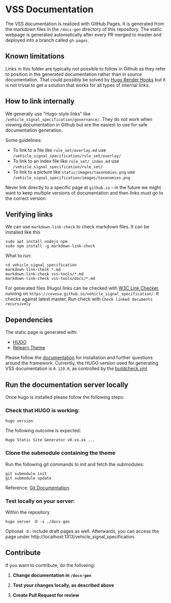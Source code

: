 # VSS Documentation

The VSS documentation is realized with GitHub Pages. It is generated from
the markdown files in the ```/docs-gen``` directory of this repository.
The static webpage is generated automatically after every PR merged to master
and deployed into a branch called `gh-pages`.

## Known limitations

Links in this folder are typically not possible to follow in Github as they refer to position in the generated documentation
rather than in source documentation. That could possibly be solved by [Hugo Render Hooks](https://gohugo.io/templates/render-hooks/)
but it is not trivial to get a solution that works for all types of internal links.

## How to link internally

We generally use "Hugo-style links" like `/vehicle_signal_specification/governance/`.
They do not work when viewing documentation in Github but are the easiest to use for safe documentation generation.

Some guidelines:

* To link to a file like `rule_set/overlay.md` use `/vehicle_signal_specification/rule_set/overlay/`
* To link to an index file like `rule_set/_index.md` use `/vehicle_signal_specification/rule_set/`
* To link to a picture like `static/images/taxonomies.png` use `/vehicle_signal_specification/images/taxonomies.png`

Never link directly to a specific page at `github.io` - in the future we might want to keep multiple versions of
documentation and then links must go to the correct version.

## Verifying links

We can use `markdown-link-check` to check markdown files. It can be installed like this

```
sudo apt install nodejs npm
sudo npm install -g markdown-link-check
```

What to run:
```
cd vehicle_signal_specification
markdown-link-check *.md
markdown-link-check vss-tools/*.md
markdown-link-check vss-tools/docs/*.md
```

For generated files (Hugo) links can be checked with [W3C Link Checker](https://validator.w3.org/checklink), running
on `https://covesa.github.io/vehicle_signal_specification/`. It checks against latest master.
Run check with `Check linked documents recursively`


## Dependencies

The static page is generated with:

- [HUGO](https://gohugo.io/)
- [Relearn Theme](https://github.com/McShelby/hugo-theme-relearn)

Please follow the [documentation](https://gohugo.io/documentation/) for installation and further questions around the framework.
Currently, the HUGO version used for generating VSS documentation is `0.129.0`,
as controlled by the [buildcheck.yml](https://github.com/COVESA/vehicle_signal_specification/blob/master/.github/workflows/buildcheck.yml)


## Run the documentation server locally

Once hugo is installed please follow the following steps:

### Check that HUGO is working:
```
hugo version
```
The following outcome is expected:

```
Hugo Static Site Generator v0.xx.xx ...
```

### Clone the submodule containing the theme

Run the following git commands to init and fetch the submodules:

```
git submodule init
git submodule update
```

Reference: [Git Documentation](https://git-scm.com/book/en/v2/Git-Tools-Submodules).

### Test locally on your server:

Within the repository

```
hugo server -D -s ./docs-gen
```

Optional ```-D:``` include draft pages as well. Afterwards, you can access the
page under http://localhost:1313/vehicle_signal_specification.

## Contribute

If you want to contribute, do the following:

1. **Change documentation in ```/docs-gen```**

1. **Test your changes locally, as described above**

1. **Create Pull Request for review**
